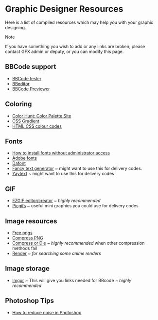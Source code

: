 # Graphic Designer Resources

Here is a list of compiled resources which may help you with your graphic designing.

> [!NOTE]
> If you have something you wish to add or any links are broken, please contact GFX admin or deputy, or you can modify this page.

## BBCode support

* [BBCode tester](https://infinite-story.com/tools/bbcode.php)
* [BBeditor](https://www.sceditor.com/)
* [BBCode Previewer](https://cptmathix.github.io/MyAnimeList-BBCODE2HTML/)

## Coloring

* [Color Hunt: Color Palette Site](https://colorhunt.co/palette/3590?ref=tab)
* [CSS Gradient](https://cssgradient.io/)
* [HTML CSS colour codes](https://www.htmlcsscolor.com/)

## Fonts

* [How to install fonts without administrator access](https://woorkup.com/install-fonts-without-administrator-access/)
* [Adobe fonts](https://fonts.adobe.com/)
* [Dafont](https://www.dafont.com/)
* [Fancy text generator](https://www.fancytextguru.com/) ~ might want to use this for delivery codes.
* [Yaytext](https://yaytext.com/small-caps/) ~ might want to use this for delivery codes

## GIF

* [EZGIF editor/creator](https://ezgif.com/) ~ *highly recommended*
* [Picgifs](https://www.picgifs.com/mini-graphics/arrows) ~ useful mini graphics you could use for delivery codes

## Image resources

* [Free pngs](https://officialpsds.com/)
* [Compress PNG](https://compresspng.com/)
* [Compress or Die](https://compress-or-die.com/) ~ *highly recommended* when other compression methods fail
* [Render](http://deviantart.com/) ~ *for searching some anime renders*

## Image storage

* [Imgur](https://imgur.com) ~ This will give you links needed for BBcode ~ *highly recommended*

## Photoshop Tips

* [How to reduce noise in Photoshop](https://shootdotedit.com/2018/07/how-to-reduce-noise-in-photoshop/)
